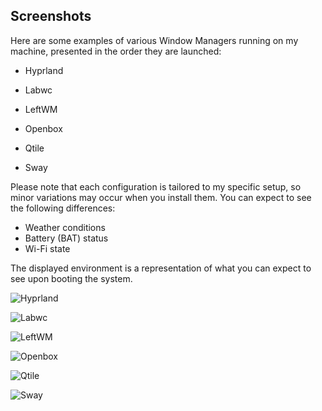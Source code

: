 Screenshots
----------

Here are some examples of various Window Managers running on my machine, presented in the order they are launched:

- Hyprland

- Labwc

- LeftWM

- Openbox

- Qtile

- Sway

Please note that each configuration is tailored to my specific setup, so minor variations may occur when you install them. You can expect to see the following differences:

* Weather conditions
* Battery (BAT) status
* Wi-Fi state

The displayed environment is a representation of what you can expect to see upon booting the system.

![Hyprland](../hyprland.png)

![Labwc](../labwc_desk.png)

![LeftWM](../leftwm.png)

![Openbox](../openbox.png)

![Qtile](../qtile.png)

![Sway](../sway.png)
